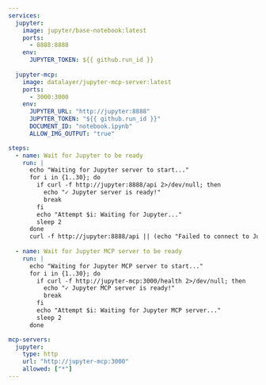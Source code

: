 ```yaml
---
services:
  jupyter:
    image: jupyter/base-notebook:latest
    ports:
      - 8888:8888
    env:
      JUPYTER_TOKEN: ${{ github.run_id }}
  
  jupyter-mcp:
    image: datalayer/jupyter-mcp-server:latest
    ports:
      - 3000:3000
    env:
      JUPYTER_URL: "http://jupyter:8888"
      JUPYTER_TOKEN: "${{ github.run_id }}"
      DOCUMENT_ID: "notebook.ipynb"
      ALLOW_IMG_OUTPUT: "true"

steps:
  - name: Wait for Jupyter to be ready
    run: |
      echo "Waiting for Jupyter server to start..."
      for i in {1..30}; do
        if curl -f http://jupyter:8888/api 2>/dev/null; then
          echo "✓ Jupyter server is ready!"
          break
        fi
        echo "Attempt $i: Waiting for Jupyter..."
        sleep 2
      done
      curl -f http://jupyter:8888/api || (echo "Failed to connect to Jupyter" && exit 1)
  
  - name: Wait for Jupyter MCP server to be ready
    run: |
      echo "Waiting for Jupyter MCP server to start..."
      for i in {1..30}; do
        if curl -f http://jupyter-mcp:3000/health 2>/dev/null; then
          echo "✓ Jupyter MCP server is ready!"
          break
        fi
        echo "Attempt $i: Waiting for Jupyter MCP server..."
        sleep 2
      done

mcp-servers:
  jupyter:
    type: http
    url: "http://jupyter-mcp:3000"
    allowed: ["*"]
---
```


<!--

# Jupyter Notebook MCP Server
# Manipulate Jupyter notebooks and execute code cells

Provides integration with Jupyter servers to run code cells, manage notebooks,
and visualize data using the Jupyter MCP Server.

Documentation: https://pypi.org/project/jupyter-mcp-server/

Available tools:
  - execute_cell: Execute code in a notebook cell
  - get_cell_output: Retrieve output from executed cells
  - create_notebook: Create new Jupyter notebooks
  - list_notebooks: List available notebooks
  - get_notebook_content: Read notebook contents

Configuration:
  The server connects to a Jupyter server instance using the provided URL and token.
  Set DOCUMENT_ID to specify the default notebook to work with.
  Enable ALLOW_IMG_OUTPUT to support image outputs from cells.

Setup:
  1. Start a Jupyter server locally or remotely
  2. Generate a Jupyter token for authentication
  3. Add the following secrets to your GitHub repository:
     - JUPYTER_TOKEN: Your Jupyter server authentication token

  4. Include in Your Workflow:
     imports:
       - shared/mcp/jupyter.md

Connection:
  The server connects to Jupyter via the JUPYTER_URL (default: http://host.docker.internal:8888)
  which allows Docker containers to access services running on the host machine.

Security:
  - Store the JUPYTER_TOKEN as a GitHub secret
  - Ensure your Jupyter server is properly secured
  - Consider network restrictions if running in production

Example Usage:
  Create a Jupyter notebook that analyzes repository data and generates visualizations.
  Execute Python code cells to process data and create charts.

Usage:
  imports:
    - shared/mcp/jupyter.md

-->
